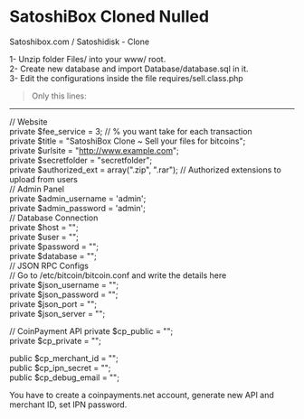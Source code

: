 # SatoshiBox Cloned Nulled
Satoshibox.com / Satoshidisk - Clone


1- Unzip folder Files/ into your www/ root.  
2- Create new database and import Database/database.sql in it.  
3- Edit the configurations inside the file requires/sell.class.php    

> Only this lines:
-------------------
// Website  
private $fee_service = 3; // % you want take for each transaction  
private $title = "SatoshiBox Clone ~ Sell your files for bitcoins";  
private $urlsite = "http://www.example.com";  
private $secretfolder = "secretfolder";  
private $authorized_ext = array(".zip", ".rar"); // Authorized extensions to upload from users  
// Admin Panel  
private $admin_username = 'admin';  
private $admin_password = 'admin';  
// Database Connection  
private $host = "";  
private $user = "";  
private $password = "";  
private $database = "";  
// JSON RPC Configs  
// Go to /etc/bitcoin/bitcoin.conf and write the details here  
private $json_username = "";  
private $json_password = "";  
private $json_port = "";  
private $json_server = "";  
  
// CoinPayment API
private $cp_public = "";  
private $cp_private = "";  
  
public $cp_merchant_id = "";  
public $cp_ipn_secret = "";  
public $cp_debug_email = "";  
  
You have to create a coinpayments.net account, generate new API and merchant ID, set IPN password.  
